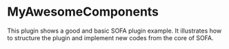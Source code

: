 # MyAwesomeComponents

This plugin shows a good and basic SOFA plugin example. It illustrates how to structure the plugin and implement new codes from the core of SOFA.
